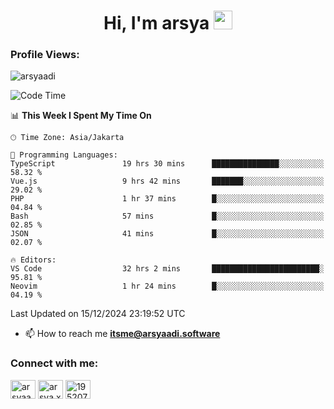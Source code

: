 <h1 align="center">Hi, I'm arsya 
  <img src="https://media.giphy.com/media/hvRJCLFzcasrR4ia7z/giphy.gif" width="30px"/>
</h1>

<p align="left"> <h3>Profile Views:</h3> <img src="https://komarev.com/ghpvc/?username=arsyaadi&label=Profile%20views&color=0e75b6&style=flat" alt="arsyaadi" /> </p>

<!--START_SECTION:waka-->
![Code Time](http://img.shields.io/badge/Code%20Time-3%2C494%20hrs%2052%20mins-blue)

📊 **This Week I Spent My Time On** 

```text
🕑︎ Time Zone: Asia/Jakarta

💬 Programming Languages: 
TypeScript               19 hrs 30 mins      ███████████████░░░░░░░░░░   58.32 % 
Vue.js                   9 hrs 42 mins       ███████░░░░░░░░░░░░░░░░░░   29.02 % 
PHP                      1 hr 37 mins        █░░░░░░░░░░░░░░░░░░░░░░░░   04.84 % 
Bash                     57 mins             █░░░░░░░░░░░░░░░░░░░░░░░░   02.85 % 
JSON                     41 mins             █░░░░░░░░░░░░░░░░░░░░░░░░   02.07 % 

🔥 Editors: 
VS Code                  32 hrs 2 mins       ████████████████████████░   95.81 % 
Neovim                   1 hr 24 mins        █░░░░░░░░░░░░░░░░░░░░░░░░   04.19 % 
```


 Last Updated on 15/12/2024 23:19:52 UTC
<!--END_SECTION:waka-->

- 📫 How to reach me **itsme@arsyaadi.software**


<h3 align="left">Connect with me:</h3>
<p align="left">
<a href="https://linkedin.com/in/arsyaadi" target="blank"><img align="center" src="https://raw.githubusercontent.com/rahuldkjain/github-profile-readme-generator/master/src/images/icons/Social/linked-in-alt.svg" alt="arsyaadi" height="30" width="40" /></a>
<a href="https://fb.com/arsya.xkz" target="blank"><img align="center" src="https://raw.githubusercontent.com/rahuldkjain/github-profile-readme-generator/master/src/images/icons/Social/facebook.svg" alt="arsya.xkz" height="30" width="40" /></a>
<a href="https://stackoverflow.com/users/19520749" target="blank"><img align="center" src="https://raw.githubusercontent.com/rahuldkjain/github-profile-readme-generator/master/src/images/icons/Social/stack-overflow.svg" alt="19520749" height="30" width="40" /></a>
</p>
